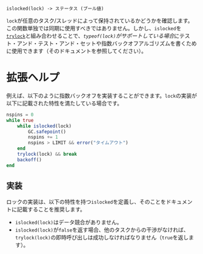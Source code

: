 ```
islocked(lock) -> ステータス (ブール値)
```

`lock`が任意のタスク/スレッドによって保持されているかどうかを確認します。この関数単独では同期に使用すべきではありません。しかし、`islocked`を[`trylock`](@ref)と組み合わせることで、*`typeof(lock)`がサポートしている場合*にテスト・アンド・テスト・アンド・セットや指数バックオフアルゴリズムを書くために使用できます（そのドキュメントを参照してください）。

# 拡張ヘルプ

例えば、以下のように指数バックオフを実装することができます。`lock`の実装が以下に記載された特性を満たしている場合です。

```julia
nspins = 0
while true
    while islocked(lock)
        GC.safepoint()
        nspins += 1
        nspins > LIMIT && error("タイムアウト")
    end
    trylock(lock) && break
    backoff()
end
```

## 実装

ロックの実装は、以下の特性を持つ`islocked`を定義し、そのことをドキュメントに記載することを推奨します。

  * `islocked(lock)`はデータ競合がありません。
  * `islocked(lock)`が`false`を返す場合、他のタスクからの干渉がなければ、`trylock(lock)`の即時呼び出しは成功しなければなりません（`true`を返します）。
